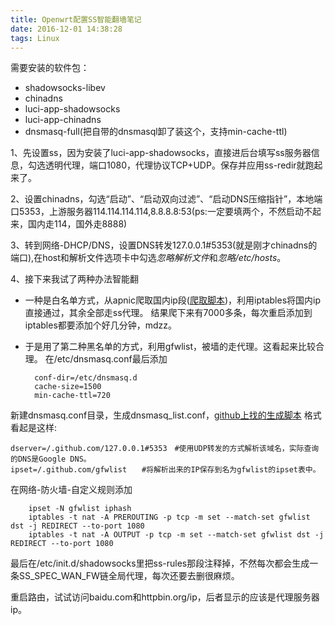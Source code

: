 ```yaml
---
title: Openwrt配置SS智能翻墙笔记
date: 2016-12-01 14:38:28
tags: Linux
---
```


需要安装的软件包：

- shadowsocks-libev
- chinadns
- luci-app-shadowsocks
- luci-app-chinadns
- dnsmasq-full(把自带的dnsmasql卸了装这个，支持min-cache-ttl)


1、先设置ss，因为安装了luci-app-shadowsocks，直接进后台填写ss服务器信息，勾选透明代理，端口1080，代理协议TCP+UDP。保存并应用ss-redir就跑起来了。

2、设置chinadns，勾选“启动”、“启动双向过滤”、“启动DNS压缩指针”，本地端口5353，上游服务器114.114.114.114,8.8.8.8:53(ps:一定要填两个，不然启动不起来，国内走114，国外走8888)

3、转到网络-DHCP/DNS，设置DNS转发127.0.0.1#5353(就是刚才chinadns的端口),在host和解析文件选项卡中勾选*忽略解析文件*和*忽略/etc/hosts*。

4、接下来我试了两种办法智能翻


- 一种是白名单方式，从apnic爬取国内ip段([爬取脚本](https://github.com/elvissg/config/blob/master/gen_Asiaip.sh))，利用iptables将国内ip直接通过，其余全部走ss代理。
结果爬下来有7000多条，每次重启添加到iptables都要添加个好几分钟，mdzz。

- 于是用了第二种黑名单的方式，利用gfwlist，被墙的走代理。这看起来比较合理。
  在/etc/dnsmasq.conf最后添加
    

        conf-dir=/etc/dnsmasq.d
        cache-size=1500
        min-cache-ttl=720

新建dnsmasq.conf目录，生成dnsmasq_list.conf，[github上找的生成脚本](ttps://github.com/cokebar/gfwlist2dnsmasq/blob/master/gfwlist2dnsmasq.py)
格式看起是这样:

    dserver=/.github.com/127.0.0.1#5353　#使用UDP转发的方式解析该域名，实际查询的DNS是Google DNS。
    ipset=/.github.com/gfwlist　　#将解析出来的IP保存到名为gfwlist的ipset表中。

在网络-防火墙-自定义规则添加

        ipset -N gfwlist iphash
        iptables -t nat -A PREROUTING -p tcp -m set --match-set gfwlist dst -j REDIRECT --to-port 1080
        iptables -t nat -A OUTPUT -p tcp -m set --match-set gfwlist dst -j REDIRECT --to-port 1080

最后在/etc/init.d/shadowsocks里把ss-rules那段注释掉，不然每次都会生成一条SS_SPEC_WAN_FW链全局代理，每次还要去删很麻烦。

重启路由，试试访问baidu.com和httpbin.org/ip，后者显示的应该是代理服务器ip。
